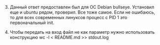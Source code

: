 3. Данный ответ предоставлен был для ОС Debian bullseye. Установил еще и ubuntu рядом, проверил. Все тоже самое.
Если не ошибаюсь, то для всех современных линуксов процесс с PID 1 это первоначальный init.

5. Чтобы передать на вход файл не как параметр нужно использовать конструкцию
 wc -l < README.md >> stdout.log      
 
 